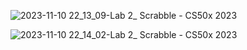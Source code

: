 ![2023-11-10 22_13_09-Lab 2_ Scrabble - CS50x 2023](https://github.com/BearMSU/edX-Harvard-CS50-Introduction-to-Computer-Science/assets/65471994/2cdbb2ba-3f8e-4792-829e-bd66140844e1)

![2023-11-10 22_14_02-Lab 2_ Scrabble - CS50x 2023](https://github.com/BearMSU/edX-Harvard-CS50-Introduction-to-Computer-Science/assets/65471994/5c0a40fb-222f-4874-ac62-a23016876702)
